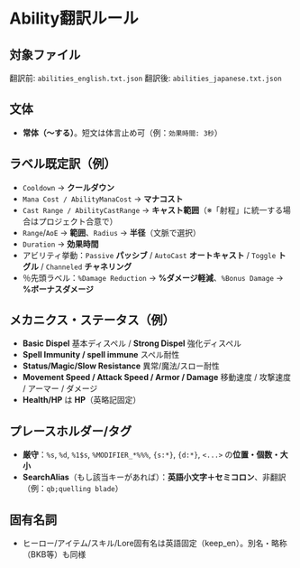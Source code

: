 # Ability翻訳ルール

## 対象ファイル
翻訳前: `abilities_english.txt.json`
翻訳後: `abilities_japanese.txt.json`

## 文体
- **常体（〜する）**。短文は体言止め可（例：`効果時間: 3秒`）

## ラベル既定訳（例）
- `Cooldown` → **クールダウン**  
- `Mana Cost / AbilityManaCost` → **マナコスト**  
- `Cast Range / AbilityCastRange` → **キャスト範囲**（※「射程」に統一する場合はプロジェクト合意で）  
- `Range`/`AoE` → **範囲**、`Radius` → **半径**（文脈で選択）  
- `Duration` → **効果時間**  
- アビリティ挙動：`Passive` **パッシブ** / `AutoCast` **オートキャスト** / `Toggle` **トグル** / `Channeled` **チャネリング**  
- ％先頭ラベル：`%Damage Reduction` → **%ダメージ軽減**、`%Bonus Damage` → **%ボーナスダメージ**

## メカニクス・ステータス（例）
- **Basic Dispel** 基本ディスペル / **Strong Dispel** 強化ディスペル  
- **Spell Immunity / spell immune** スペル耐性  
- **Status/Magic/Slow Resistance** 異常/魔法/スロー耐性  
- **Movement Speed / Attack Speed / Armor / Damage** 移動速度 / 攻撃速度 / アーマー / ダメージ  
- **Health/HP** は **HP**（英略記固定）

## プレースホルダー/タグ
- **厳守**：`%s`, `%d`, `%1$s`, `%MODIFIER_*%%%`, `{s:*}`, `{d:*}`, `<...>` の**位置・個数・大小**  
- **SearchAlias**（もし該当キーがあれば）：**英語小文字＋セミコロン**、非翻訳（例：`qb;quelling blade`）

## 固有名詞
- ヒーロー/アイテム/スキル/Lore固有名は英語固定（keep_en）。別名・略称（BKB等）も同様
